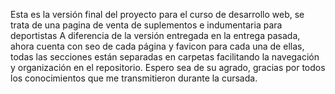 Esta es la versión final del proyecto para el curso de desarrollo web, se trata de una pagina de venta de suplementos e indumentaria para deportistas
A diferencia de la versión entregada en la entrega pasada, ahora cuenta con seo de cada página y favicon para cada una de ellas, todas las secciones están separadas en carpetas facilitando la navegación y organización en el repositorio.
Espero sea de su agrado, gracias por todos los conocimientos que me transmitieron durante la cursada.
